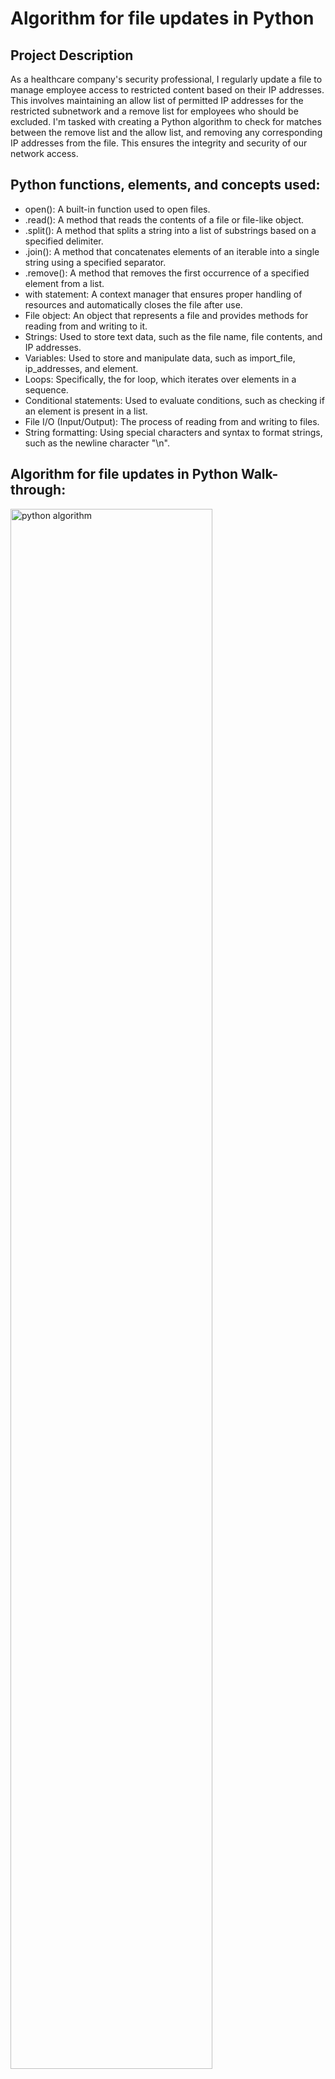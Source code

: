 <h1>Algorithm for file updates in Python
</h1>


<h2>Project Description</h2>
As a healthcare company's security professional, I regularly update a file to manage employee access to restricted content based on their IP addresses. This involves maintaining an allow list of permitted IP addresses for the restricted subnetwork and a remove list for employees who should be excluded. I'm tasked with creating a Python algorithm to check for matches between the remove list and the allow list, and removing any corresponding IP addresses from the file. This ensures the integrity and security of our network access.
<br />


<h2>Python functions, elements, and concepts used:</h2>

- open(): A built-in function used to open files.
- .read(): A method that reads the contents of a file or file-like object.
- .split(): A method that splits a string into a list of substrings based on a specified delimiter.
- .join(): A method that concatenates elements of an iterable into a single string using a specified separator.
- .remove(): A method that removes the first occurrence of a specified element from a list.
- with statement: A context manager that ensures proper handling of resources and automatically closes the file after use.
- File object: An object that represents a file and provides methods for reading from and writing to it.
- Strings: Used to store text data, such as the file name, file contents, and IP addresses.
- Variables: Used to store and manipulate data, such as import_file, ip_addresses, and element.
- Loops: Specifically, the for loop, which iterates over elements in a sequence.
- Conditional statements: Used to evaluate conditions, such as checking if an element is present in a list.
- File I/O (Input/Output): The process of reading from and writing to files.
- String formatting: Using special characters and syntax to format strings, such as the newline character "\n".

<h2>Algorithm for file updates in Python Walk-through:</h2>

<img src="https://i.imgur.com/LaUJ2gc.jpg" height="80%" width="80%" alt="python algorithm"/>
<img src="https://i.imgur.com/UpnsCrS.jpg" height="80%" width="80%" alt="python algorithm"/>
<img src="https://i.imgur.com/7wq2gWR.jpg" height="80%" width="80%" alt="python algorithm"/>
<img src="https://i.imgur.com/VQcQDs8.jpg" height="80%" width="80%" alt="python algorithm"/>
<img src="https://i.imgur.com/KX7VVWf.jpg" height="80%" width="80%" alt="python algorithm"/>


